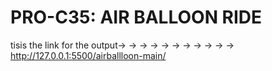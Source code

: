 # PRO-C35: AIR BALLOON RIDE
tisis the link for the output→ → → → → → → → → → → http://127.0.0.1:5500/airballloon-main/
